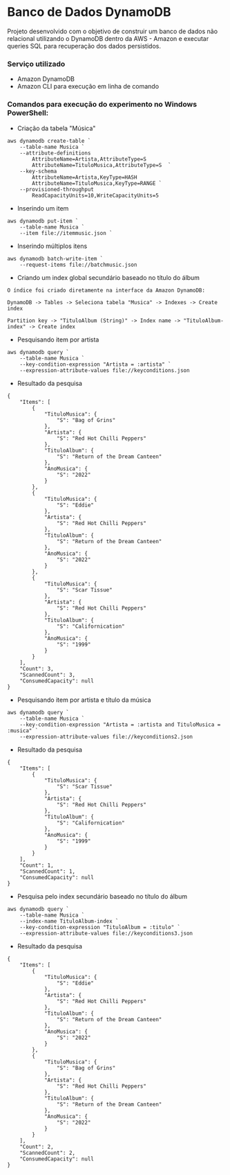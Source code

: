 # Banco de Dados DynamoDB
Projeto desenvolvido com o objetivo de construir um banco de dados não relacional utilizando o DynamoDB dentro da AWS - Amazon e executar queries SQL para recuperação dos dados persistidos.

### Serviço utilizado
  - Amazon DynamoDB
  - Amazon CLI para execução em linha de comando

### Comandos para execução do experimento no Windows PowerShell:


- Criação da tabela "Música"

```
aws dynamodb create-table `
	--table-name Musica `
	--attribute-definitions
		AttributeName=Artista,AttributeType=S
		AttributeName=TituloMusica,AttributeType=S  `
	--key-schema 
		AttributeName=Artista,KeyType=HASH
		AttributeName=TituloMusica,KeyType=RANGE `
	--provisioned-throughput
		ReadCapacityUnits=10,WriteCapacityUnits=5
```

- Inserindo um item

```
aws dynamodb put-item `
    --table-name Musica `
    --item file://itemmusic.json `
```

- Inserindo múltiplos itens

```
aws dynamodb batch-write-item `
    --request-items file://batchmusic.json
```

- Criando um index global secundário baseado no título do álbum

```
O índice foi criado diretamente na interface da Amazon DynamoDB:

DynamoDB -> Tables -> Seleciona tabela "Musica" -> Indexes -> Create index

Partition key -> "TituloAlbum (String)" -> Index name -> "TituloAlbum-index" -> Create index
```

- Pesquisando item por artista

```
aws dynamodb query `
    --table-name Musica `
    --key-condition-expression "Artista = :artista" `
    --expression-attribute-values file://keyconditions.json
```
- Resultado da pesquisa

```
{
    "Items": [
        {
            "TituloMusica": {
                "S": "Bag of Grins"
            },
            "Artista": {
                "S": "Red Hot Chilli Peppers"
            },
            "TituloAlbum": {
                "S": "Return of the Dream Canteen"
            },
            "AnoMusica": {
                "S": "2022"
            }
        },
        {
            "TituloMusica": {
                "S": "Eddie"
            },
            "Artista": {
                "S": "Red Hot Chilli Peppers"
            },
            "TituloAlbum": {
                "S": "Return of the Dream Canteen"
            },
            "AnoMusica": {
                "S": "2022"
            }
        },
        {
            "TituloMusica": {
                "S": "Scar Tissue"
            },
            "Artista": {
                "S": "Red Hot Chilli Peppers"
            },
            "TituloAlbum": {
                "S": "Californication"
            },
            "AnoMusica": {
                "S": "1999"
            }
        }
    ],
    "Count": 3,
    "ScannedCount": 3,
    "ConsumedCapacity": null
}
```

- Pesquisando item por artista e título da música

```
aws dynamodb query `
    --table-name Musica `
    --key-condition-expression "Artista = :artista and TituloMusica = :musica" `
    --expression-attribute-values file://keyconditions2.json
```

- Resultado da pesquisa

```
{
    "Items": [
        {
            "TituloMusica": {
                "S": "Scar Tissue"
            },
            "Artista": {
                "S": "Red Hot Chilli Peppers"
            },
            "TituloAlbum": {
                "S": "Californication"
            },
            "AnoMusica": {
                "S": "1999"
            }
        }
    ],
    "Count": 1,
    "ScannedCount": 1,
    "ConsumedCapacity": null
}
```

- Pesquisa pelo index secundário baseado no título do álbum

```
aws dynamodb query `
    --table-name Musica `
    --index-name TituloAlbum-index `
    --key-condition-expression "TituloAlbum = :titulo" `
    --expression-attribute-values file://keyconditions3.json
```

- Resultado da pesquisa

```
{
    "Items": [
        {
            "TituloMusica": {
                "S": "Eddie"
            },
            "Artista": {
                "S": "Red Hot Chilli Peppers"
            },
            "TituloAlbum": {
                "S": "Return of the Dream Canteen"
            },
            "AnoMusica": {
                "S": "2022"
            }
        },
        {
            "TituloMusica": {
                "S": "Bag of Grins"
            },
            "Artista": {
                "S": "Red Hot Chilli Peppers"
            },
            "TituloAlbum": {
                "S": "Return of the Dream Canteen"
            },
            "AnoMusica": {
                "S": "2022"
            }
        }
    ],
    "Count": 2,
    "ScannedCount": 2,
    "ConsumedCapacity": null
}
```
